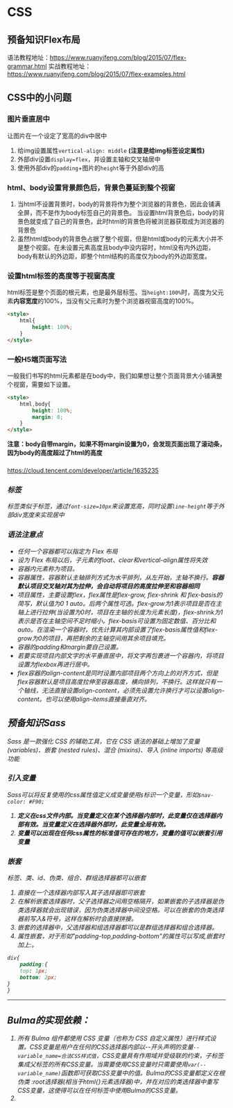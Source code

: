 # CSS

## 预备知识Flex布局

语法教程地址：https://www.ruanyifeng.com/blog/2015/07/flex-grammar.html
实战教程地址：https://www.ruanyifeng.com/blog/2015/07/flex-examples.html

## CSS中的小问题

### 图片垂直居中
让图片在一个设定了宽高的div中居中
1. 给img设置属性`vertical-align: middle` **(注意是给img标签设定属性)**
2. 外部div设置`display=flex`，并设置主轴和交叉轴居中
3. 使用外部div的`padding`+图片的`height`等于外部div的高

### html、body设置背景颜色后，背景色蔓延到整个视窗
1. 当html不设置背景时，body的背景将作为整个浏览器的背景色，因此会铺满全屏，而不是作为body标签自己的背景色。 当设置html背景色后，body的背景色就变成了自己的背景色，此时html的背景色将被浏览器获取成为浏览器的背景色
2. 虽然html或body的背景色占据了整个视窗，但是html或body的元素大小并不是整个视窗。在未设置元素高度且body中没内容时，html没有内外边距，body有默认的外边距，即整个html结构的高度仅为body的外边距宽度。

### 设置html标签的高度等于视窗高度
html标签是整个页面的根元素，也是最外层标签。当`height:100%`时，高度为父元素**内容宽度**的100%，当没有父元素时为整个浏览器视窗高度的100%。
```html
<style>
    html{
        height: 100%;
    }
</style>
```

### 一般H5端页面写法
一般我们书写的html元素都是在body中，我们如果想让整个页面背景大小铺满整个视窗，需要如下设置。
```html
<style>
    html,body{
        height: 100%;
        margin: 0;
    }
</style>
```
**注意：body自带margin，如果不将margin设置为0，会发现页面出现了滚动条，因为body的高度超过了html的高度**



### 
https://cloud.tencent.com/developer/article/1635235


### <i>标签
<i>标签类似于<span>标签，通过`font-size=10px`来设置宽高，同时设置`line-height`等于外部div宽度来实现居中





### 语法注意点

* 任何一个容器都可以指定为 Flex 布局
* 设为 Flex 布局以后，子元素的float、clear和vertical-align属性将失效
* 容器内元素称为项目。
* 容器属性，容器默认主轴排列方式为水平排列，从左开始，主轴不换行。**容器默认项目交叉轴对其为拉伸，会自动将项目的高度拉伸至和容器相同**
* 项目属性，主要设置flex，flex属性是flex-grow, flex-shrink 和 flex-basis的简写，默认值为0 1 auto。后两个属性可选。flex-grow为1表示项目是否在主轴上进行拉伸(当设置为0时，项目在主轴的长度为元素长度)，flex-shrink为1表示是否在主轴空间不足时缩小。flex-basis可设置为固定数值、百分比和auto。在渲染一个容器时，优先计算其内部设置了flex-basis属性值和flex-grow为0的项目，再把剩余的主轴空间用其余项目填充。
* 容器的padding和margin要自己设置。
* 若要实现项目内部文字的水平垂直居中，将文字再包裹进一个容器内，将项目设置为flexbox再进行居中。
* flex容器的align-content是同时设置内部项目两个方向上的对齐方式，但是flex容器默认是项目高度拉伸至容器高度，横向排列，不换行。这样就只有一个轴线，无法直接设置align-content，必须先设置允许换行才可以设置align-content。也可以使用align-items直接垂直对齐。

## 预备知识Sass

Sass 是一款强化 CSS 的辅助工具，它在 CSS 语法的基础上增加了变量 (variables)、嵌套 (nested rules)、混合 (mixins)、导入 (inline imports) 等高级功能

### 引入变量

Sass可以将反复使用的css属性值定义成变量使用`$`标识一个变量，形如`$nav-color: #F90;`

1. **定义在css文件内部。当变量定义在某个选择器内部时，此变量仅在选择器内部有效。当变量定义在选择器外部时，此变量全局有效。**
2. **变量可以出现在任何css属性的标准值可存在的地方，变量的值可以嵌套引用变量**

### 嵌套

标签、类、id、伪类、组合、群组选择器都可以嵌套

1. 直接在一个选择器内部写入其子选择器即可嵌套
2. 在解析嵌套选择器时，父子选择器之间用空格隔开，如果嵌套的子选择器是伪类选择器就会出现错误，因为伪类选择器中间没空格。可以在嵌套的伪类选择器前写入&符号，这样在解析时会直接拼接。
3. 嵌套的选择器中，父选择器和组选择器都可以是群组选择器和组合选择器。
4. 属性嵌套，对于形如"padding-top,padding-bottom"的属性可以写成,嵌套时加上:。






```css
div{
    padding:{
    top: 1px;
    bottom: 2px;
}
}
```

---

## Bulma的实现依赖：

1. 所有 Bulma 组件都使用 CSS 变量（也称为 CSS 自定义属性）进行样式设置。CSS变量是用户在任何的CSS选择器内部以--开头声明的变量`-- variable_name=合法CSS样式值`，CSS变量具有作用域并受级联的约束，子标签集成父标签的所有CSS变量。当需要使用CSS变量时只需要使用`var(--variable_name)`函数即可获取CSS变量中的值。Bulma的CSS变量都定义在根伪类 :root选择器(相当于html{}元素选择器)中，并在对应的类选择器中重写CSS变量，这使得可以在任何标签中使用Bulma的CSS变量。
2.
